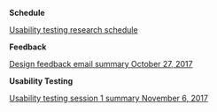 **Schedule**

[Usability testing research schedule](https://github.com/nciinc/fs-open-forest-platform/wiki/Usability-testing-research-schedule)

**Feedback**

[Design feedback email summary October 27, 2017](https://github.com/nciinc/fs-open-forest-platform/wiki/Design-Feedback-Email-Summary---October-27,-2017)

**Usability Testing**

[Usability testing session 1 summary November 6, 2017](https://github.com/nciinc/fs-open-forest-platform/wiki/Usability-testing-session-1-summary-November-6,-2017)